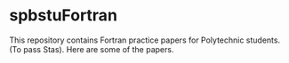 # spbstuFortran
This repository contains Fortran practice papers for Polytechnic students. (To pass Stas). Here are some of the papers.
